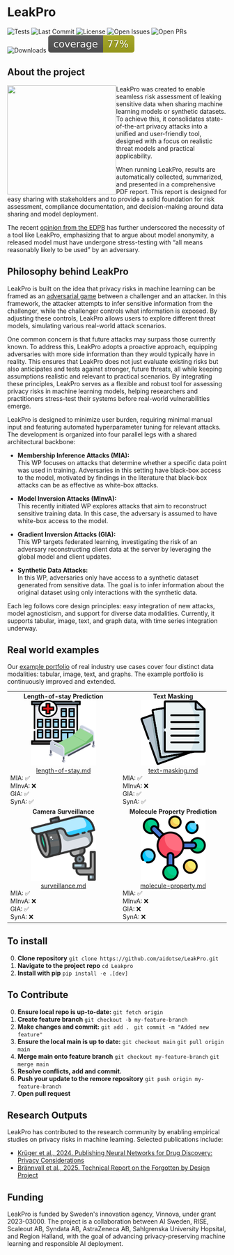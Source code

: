 # LeakPro

![Tests](https://github.com/aidotse/LeakPro/actions/workflows/run_tests.yml/badge.svg)
![Last Commit](https://img.shields.io/github/last-commit/aidotse/LeakPro)
![License](https://img.shields.io/github/license/aidotse/LeakPro)
![Open Issues](https://img.shields.io/github/issues/aidotse/LeakPro)
![Open PRs](https://img.shields.io/github/issues-pr/aidotse/LeakPro)
![Downloads](https://img.shields.io/github/downloads/aidotse/LeakPro/total)
![Coverage](https://github.com/aidotse/LeakPro/blob/gh-pages/coverage.svg)

## About the project
<img align="left" width="250" height="250" src="https://github.com/aidotse/LeakPro/blob/readme/resources/logo.png">


LeakPro was created to enable seamless risk assessment of leaking sensitive data when sharing machine learning models or synthetic datasets.  
To achieve this, it consolidates state-of-the-art privacy attacks into a unified and user-friendly tool, designed with a focus on realistic threat models and practical applicability.

When running LeakPro, results are automatically collected, summarized, and presented in a comprehensive PDF report. This report is designed for easy sharing with stakeholders and to provide a solid foundation for risk assessment, compliance documentation, and decision-making around data sharing and model deployment.

The recent [opinion from the EDPB](https://www.edpb.europa.eu/system/files/2024-12/edpb_opinion_202428_ai-models_en.pdf) has further underscored the necessity of a tool like LeakPro, emphasizing that to argue about model anonymity, a released model must have undergone stress-testing with “all means reasonably likely to be used” by an adversary.



## Philosophy behind LeakPro


LeakPro is built on the idea that privacy risks in machine learning can be framed as an [adversarial game](https://arxiv.org/abs/2212.10986) between a challenger and an attacker. In this framework, the attacker attempts to infer sensitive information from the challenger, while the challenger controls what information is exposed. By adjusting these controls, LeakPro allows users to explore different threat models, simulating various real-world attack scenarios.  

One common concern is that future attacks may surpass those currently known. To address this, LeakPro adopts a proactive approach, equipping adversaries with more side information than they would typically have in reality. This ensures that LeakPro does not just evaluate existing risks but also anticipates and tests against stronger, future threats, all while keeping assumptions realistic and relevant to practical scenarios. By integrating these principles, LeakPro serves as a flexible and robust tool for assessing privacy risks in machine learning models, helping researchers and practitioners stress-test their systems before real-world vulnerabilities emerge.  

LeakPro is designed to minimize user burden, requiring minimal manual input and featuring automated hyperparameter tuning for relevant attacks. The development is organized into four parallel legs with a shared architectural backbone:  
- **Membership Inference Attacks (MIA):**  
  This WP focuses on attacks that determine whether a specific data point was used in training. Adversaries in this setting have black-box access to the model, motivated by findings in the literature that black-box attacks can be as effective as white-box attacks.  

- **Model Inversion Attacks (MInvA):**  
  This recently initiated WP explores attacks that aim to reconstruct sensitive training data. In this case, the adversary is assumed to have white-box access to the model.  

- **Gradient Inversion Attacks (GIA):**  
  This WP targets federated learning, investigating the risk of an adversary reconstructing client data at the server by leveraging the global model and client updates.  

- **Synthetic Data Attacks:**  
  In this WP, adversaries only have access to a synthetic dataset generated from sensitive data. The goal is to infer information about the original dataset using only interactions with the synthetic data.  

Each leg follows core design principles: easy integration of new attacks, model agnosticism, and support for diverse data modalities. Currently, it supports tabular, image, text, and graph data, with time series integration underway.  


## Real world examples

Our [example portfolio](https://github.com/aidotse/LeakPro/tree/readme/examples) of real industry use cases cover four distinct data modalities: tabular, image, text, and graphs. The example portfolio is continuously improved and extended.

<div align="center">

<table>
  <tr>
    <td align="center" width="400" height="200">
      <strong>Length-of-stay Prediction</strong><br>
      <img src="./resources/los.png" alt="LOS" style="width:150px; height:150px;">
      <br>
      <a href="length-of-stay.md">length-of-stay.md</a>
      <div style="text-align: left;">
        MIA: ✅<br>
        MInvA: ❌<br>
        GIA: ✅</br>
        SynA: ✅
      </div>
    </td>
    <td align="center" width="400" height="200">
      <strong>Text Masking</strong><br>
      <img src="./resources/NER.png" alt="NER" style="width:150px; height:150px;">
      <br>
      <a href="text-masking.md">text-masking.md</a>
      <div style="text-align: left;">
        MIA: ✅<br>
        MInvA: ❌<br>
        GIA: ✅</br>
        SynA: ✅
      </div>
    </td>
  </tr>
  <tr>
    <td align="center" width="400" height="200">
      <strong>Camera Surveillance</strong><br>
      <img src="./resources/surveillance.png" alt="Surveillance" style="width:150px; height:150px;">
      <br>
      <a href="surveillance.md">surveillance.md</a>
      <div style="text-align: left;">
        MIA: ✅<br>
        MInvA: ❌<br>
        GIA: ✅</br>
        SynA: ❌
      </div>
    </td>
    <td align="center" width="400" height="200">
      <strong>Molecule Property Prediction</strong><br>
      <img src="./resources/graph.png" alt="Graph" style="width:150px; height:150px;">
      <br>
      <a href="molecule-property.md">molecule-property.md</a>
      <div style="text-align: left;">
        MIA: ✅<br>
        MInvA: ❌<br>
        GIA: ❌</br>
        SynA: ❌
      </div>
    </td>
  </tr>
</table>

</div>




## To install
0. **Clone repository**
`git clone https://github.com/aidotse/LeakPro.git`
1. **Navigate to the project repo**
`cd Leakpro`
2. **Install with pip**
`pip install -e .[dev]`

## To Contribute
0. **Ensure local repo is up-to-date:**
`git fetch origin`
2. **Create feature branch**
 `git checkout -b my-feature-branch`
3. **Make changes and commit:**
`git add . ` 
`git commit -m "Added new feature" `
4. **Ensure the local main is up to date:**
`git checkout main`
`git pull origin main`
5. **Merge main onto feature branch**
`git checkout my-feature-branch`
`git merge main`
6. **Resolve conflicts, add and commit.**
7. **Push your update to the remore repository**
`git push origin my-feature-branch`
8. **Open pull request**


## Research Outputs  
LeakPro has contributed to the research community by enabling empirical studies on privacy risks in machine learning. Selected publications include:  

- [Krüger et al., 2024. Publishing Neural Networks for Drug Discovery: Privacy Considerations](https://arxiv.org/abs/2410.16975)  
- [Brännvall et al., 2025. Technical Report on the Forgotten by Design Project](https://arxiv.org/abs/2501.11525)

## Funding  
LeakPro is funded by Sweden's innovation agency, Vinnova, under grant 2023-03000. The project is a collaboration between AI Sweden, RISE, Scaleout AB, Syndata AB, AstraZeneca AB, Sahlgrenska University Hopsital, and Region Halland, with the goal of advancing privacy-preserving machine learning and responsible AI deployment.  
